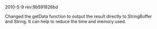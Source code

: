 2010-5-9 rev:9b591826bd

Changed the getData function to output the result directly to StringBuffer and String. It can help to reduce the time and memory used.